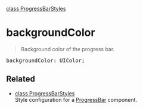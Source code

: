 [class ProgressBarStyles](ProgressBarStyles.md)

# backgroundColor

> Background color of the progress bar.

<pre class="docgen_signature">backgroundColor: UIColor;</pre>

## Related

- [<!--{ref:class}-->class ProgressBarStyles](ProgressBarStyles.md) \
    Style configuration for a [ProgressBar](ProgressBar.md) component.
